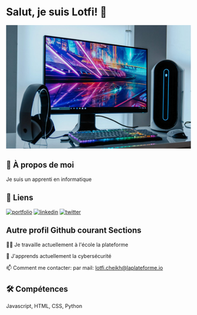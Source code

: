 # Salut, je suis Lotfi! 👋
<img src="https://github.com/lotfi-cheikh/lotfi-cheikh/blob/main/Quelle-resolution-pour-ecran-pc-gamer.jpg" />

## 🚀 À propos de moi
Je suis un apprenti en informatique

## 🔗 Liens
[![portfolio](https://img.shields.io/badge/my_portfolio-000?style=for-the-badge&logo=ko-fi&logoColor=white)](https://katherineoelsner.com/)
[![linkedin](https://img.shields.io/badge/linkedin-0A66C2?style=for-the-badge&logo=linkedin&logoColor=white)](https://www.linkedin.com/)
[![twitter](https://img.shields.io/badge/twitter-1DA1F2?style=for-the-badge&logo=twitter&logoColor=white)](https://twitter.com/)

## Autre profil Github courant Sections
👩‍💻 Je travaille actuellement à l'école la plateforme

🧠 J'apprends actuellement la cybersécurité

📫 Comment me contacter:
par mail: lotfi.cheikh@laplateforme.io




## 🛠 Compétences
Javascript, HTML, CSS, Python
